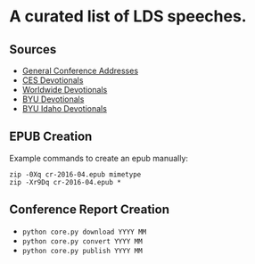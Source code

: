 # A curated list of LDS speeches.

## Sources

- [General Conference Addresses](https://www.lds.org/general-conference/conferences?lang=eng)
- [CES Devotionals](https://www.lds.org/broadcasts/archive/ces-devotionals/2014/01?lang=eng)
- [Worldwide Devotionals](https://www.lds.org/broadcasts/archive/worldwide-devotionals/2016/01?lang=eng)
- [BYU Devotionals](https://speeches.byu.edu)
- [BYU Idaho Devotionals](https://web.byui.edu/devotionalsandspeeches/)

## EPUB Creation

Example commands to create an epub manually:

    zip -0Xq cr-2016-04.epub mimetype
    zip -Xr9Dq cr-2016-04.epub *

## Conference Report Creation

- `python core.py download YYYY MM`
- `python core.py convert YYYY MM`
- `python core.py publish YYYY MM`
